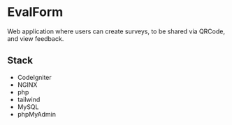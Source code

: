 # EvalForm

Web application where users can create surveys, to be shared via QRCode, and view feedback. 

## Stack

- CodeIgniter
- NGINX
- php
- tailwind
- MySQL
- phpMyAdmin
